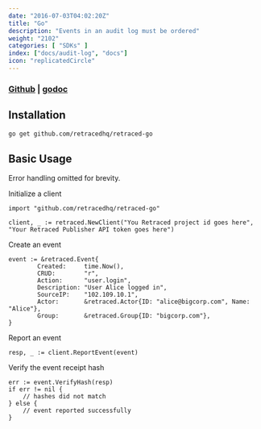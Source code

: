 ```yaml
---
date: "2016-07-03T04:02:20Z"
title: "Go"
description: "Events in an audit log must be ordered"
weight: "2102"
categories: [ "SDKs" ]
index: ["docs/audit-log", "docs"]
icon: "replicatedCircle"
---
```


### [Github](https://github.com/retracedhq/retraced-go) | [godoc](https://godoc.org/github.com/retracedhq/retraced-go)


## Installation

```bash
go get github.com/retracedhq/retraced-go
```


## Basic Usage

Error handling omitted for brevity.


Initialize a client

```
import "github.com/retracedhq/retraced-go"

client, _ := retraced.NewClient("You Retraced project id goes here", "Your Retraced Publisher API token goes here")
```

Create an event

```
event := &retraced.Event{
		Created:     time.Now(),
		CRUD:        "r",
		Action:      "user.login",
		Description: "User Alice logged in",
		SourceIP:    "102.109.10.1",
		Actor:       &retraced.Actor{ID: "alice@bigcorp.com", Name: "Alice"},
		Group:       &retraced.Group{ID: "bigcorp.com"},
}
```


Report an event

```
resp, _ := client.ReportEvent(event)
```

Verify the event receipt hash

```
err := event.VerifyHash(resp)
if err != nil {
	// hashes did not match
} else {
	// event reported successfully
}
```